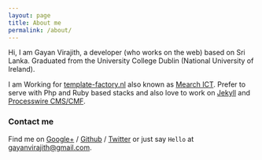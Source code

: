```yaml
---
layout: page
title: About me
permalink: /about/
---
```


Hi, I am Gayan Virajith, a developer (who works on the web) based on Sri Lanka.
Graduated from the University College Dublin (National University of Ireland).

I am Working for [template-factory.nl][tf] also known as [Mearch ICT][m].
Prefer to serve with Php and Ruby based stacks and also love to work
on [Jekyll][jekyll] and [Processwire CMS/CMF][pw].

### Contact me

Find me on [Google+][google] / [Github][github] / [Twitter][Twitter] or just say `Hello` at
[gayanvirajith@gmail.com](gayanvirajith@gmail.com).


[tf]: http://template-factory.nl
[m]: http://mearch.com
[pw]: http://processwire.com
[pwf]: http://processwire.com/talk
[jekyll]: http://jekyllrb.com
[github]: https://github.com/gayanvirajith
[google]: https://plus.google.com/+GayanVirajith
[twitter]: https://twitter.com/gayanvirajith
